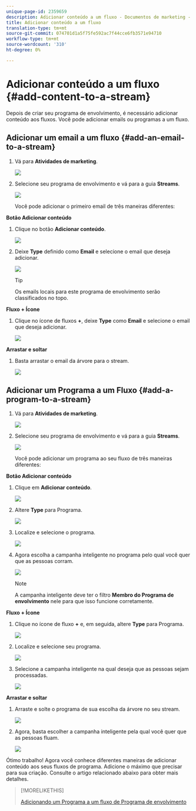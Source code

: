 ```yaml
---
unique-page-id: 2359659
description: Adicionar conteúdo a um fluxo - Documentos de marketing - Documentação do produto
title: Adicionar conteúdo a um fluxo
translation-type: tm+mt
source-git-commit: 074701d1a5f75fe592ac7f44cce6fb3571e94710
workflow-type: tm+mt
source-wordcount: '310'
ht-degree: 0%

---
```



# Adicionar conteúdo a um fluxo {#add-content-to-a-stream}

Depois de criar seu programa de envolvimento, é necessário adicionar conteúdo aos fluxos. Você pode adicionar emails ou programas a um fluxo.

## Adicionar um email a um fluxo {#add-an-email-to-a-stream}

1. Vá para **Atividades de marketing**.

   ![](assets/login-marketing-activities-1.png)

1. Selecione seu programa de envolvimento e vá para a guia **Streams**.

   ![](assets/streamstab.jpg)

   Você pode adicionar o primeiro email de três maneiras diferentes:

**Botão Adicionar conteúdo**

1. Clique no botão **Adicionar conteúdo**.

   ![](assets/addcontentbutton.jpg)

1. Deixe **Type** definido como **Email** e selecione o email que deseja adicionar.

   ![](assets/image2014-9-15-15-3a44-3a58.png)

   >[!TIP]
   >
   >Os emails locais para este programa de envolvimento serão classificados no topo.

**Fluxo + Ícone**

1. Clique no ícone de fluxos **+**, deixe **Type** como **Email** e selecione o email que deseja adicionar.

   ![](assets/image2014-9-15-15-3a45-3a25.png)

**Arrastar e soltar**

1. Basta arrastar o email da árvore para o stream.

   ![](assets/dragstreamcontent.jpg)

## Adicionar um Programa a um Fluxo {#add-a-program-to-a-stream}

1. Vá para **Atividades de marketing**.

   ![](assets/login-marketing-activities-1.png)

1. Selecione seu programa de envolvimento e vá para a guia **Streams**.

   ![](assets/streamstab.jpg)

   Você pode adicionar um programa ao seu fluxo de três maneiras diferentes:

**Botão Adicionar conteúdo**

1. Clique em **Adicionar conteúdo**.

   ![](assets/image2014-9-15-15-3a45-3a51.png)

1. Altere **Type** para Programa.

   ![](assets/image2014-9-15-15-3a46-3a0.png)

1. Localize e selecione o programa.

   ![](assets/image2014-9-15-15-3a46-3a11.png)

1. Agora escolha a campanha inteligente no programa pelo qual você quer que as pessoas corram.

   ![](assets/image2014-9-15-15-3a46-3a17.png)

   >[!NOTE]
   >
   >A campanha inteligente deve ter o filtro **Membro do Programa de envolvimento** nele para que isso funcione corretamente.

**Fluxo + Ícone**

1. Clique no ícone de fluxo **+** e, em seguida, altere **Type** para Programa.

   ![](assets/image2014-9-15-15-3a46-3a43.png)

1. Localize e selecione seu programa.

   ![](assets/image2014-9-15-15-3a46-3a49.png)

1. Selecione a campanha inteligente na qual deseja que as pessoas sejam processadas.

   ![](assets/image2014-9-15-15-3a46-3a54.png)

**Arrastar e soltar**

1. Arraste e solte o programa de sua escolha da árvore no seu stream.

   ![](assets/streamcadence.jpg)

1. Agora, basta escolher a campanha inteligente pela qual você quer que as pessoas fluam.

   ![](assets/image2014-9-15-15-3a47-3a8.png)

Ótimo trabalho! Agora você conhece diferentes maneiras de adicionar conteúdo aos seus fluxos de programa. Adicione o máximo que precisar para sua criação. Consulte o artigo relacionado abaixo para obter mais detalhes.

>[!MORELIKETHIS]
>
>[Adicionando um Programa a um fluxo de Programa de envolvimento](/help/marketo/product-docs/email-marketing/drip-nurturing/creating-an-engagement-program/adding-a-program-to-an-engagement-program-stream.md)
